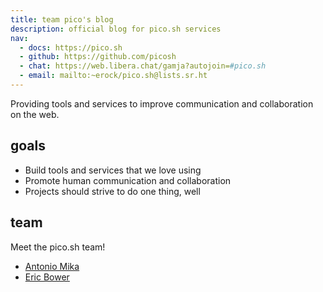 ```yaml
---
title: team pico's blog
description: official blog for pico.sh services
nav:
  - docs: https://pico.sh
  - github: https://github.com/picosh
  - chat: https://web.libera.chat/gamja?autojoin=#pico.sh
  - email: mailto:~erock/pico.sh@lists.sr.ht
---
```


Providing tools and services to improve communication and collaboration on the web.

## goals

- Build tools and services that we love using 
- Promote human communication and collaboration
- Projects should strive to do one thing, well

## team

Meet the pico.sh team!

- [Antonio Mika](https://antoniomika.me)
- [Eric Bower](https://erock.io)
